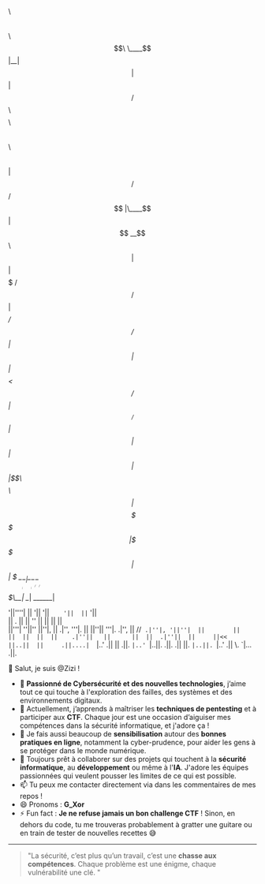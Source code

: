 $$$$$$$$\ $$\                                     $$\   $$\ 
\____$$  |\__|                                    $$ | $$  |
    $$  / $$\ $$$$$$$$\  $$$$$$\  $$\   $$\       $$ |$$  / 
   $$  /  $$ |\____$$  |$$  __$$\ $$ |  $$ |      $$$$$  /  
  $$  /   $$ |  $$$$ _/ $$ /  $$ |$$ |  $$ |      $$  $$<   
 $$  /    $$ | $$  _/   $$ |  $$ |$$ |  $$ |      $$ |\$$\  
$$$$$$$$\ $$ |$$$$$$$$\ \$$$$$$  |\$$$$$$  |      $$ | \$$\ 
\________|\__|\________| \______/  \______/$$$$$$\\__|  \__|
                                           \______|         
                                                            

'||''''|   ||    '||                        '||`    '||  ||`               '||                    
 ||   .    ||     ||      ''                 ||      ||  ||                 ||                    
 ||'''|  ''||''   ||''|,  ||  .|'',  '''|.   ||      ||''||   '''|.  .|'',  || //`  .|''|, '||''| 
 ||        ||     ||  ||  ||  ||    .|''||   ||      ||  ||  .|''||  ||     ||<<    ||..||  ||    
.||....|   `|..' .||  || .||. `|..' `|..||. .||.    .||  ||. `|..||. `|..' .|| \\.  `|...  .||.   
                                                                                                                                                            

 👋 Salut, je suis @Zizi !
- 👀 **Passionné de Cybersécurité et des nouvelles technologies**, j’aime tout ce qui touche à l'exploration des failles, des systèmes et des environnements digitaux.
- 🌱 Actuellement, j’apprends à maîtriser les **techniques de pentesting** et à participer aux **CTF**. Chaque jour est une occasion d’aiguiser mes compétences dans la sécurité informatique, et j'adore ça !
- 💼 Je fais aussi beaucoup de **sensibilisation** autour des **bonnes pratiques en ligne**, notamment la cyber-prudence, pour aider les gens à se protéger dans le monde numérique. 
- 💞️ Toujours prêt à collaborer sur des projets qui touchent à la **sécurité informatique**, au **développement** ou même à l'**IA**. J'adore les équipes passionnées qui veulent pousser les limites de ce qui est possible.
- 📫 Tu peux me contacter directement via dans les commentaires de mes repos !
- 😄 Pronoms : **G_Xor** 
- ⚡ Fun fact : **Je ne refuse jamais un bon challenge CTF** ! Sinon, en dehors du code, tu me trouveras probablement à gratter une guitare ou en train de tester de nouvelles recettes 😅

---

> "La sécurité, c’est plus qu’un travail, c’est une **chasse aux compétences**. Chaque problème est une énigme, chaque vulnérabilité une clé. "


